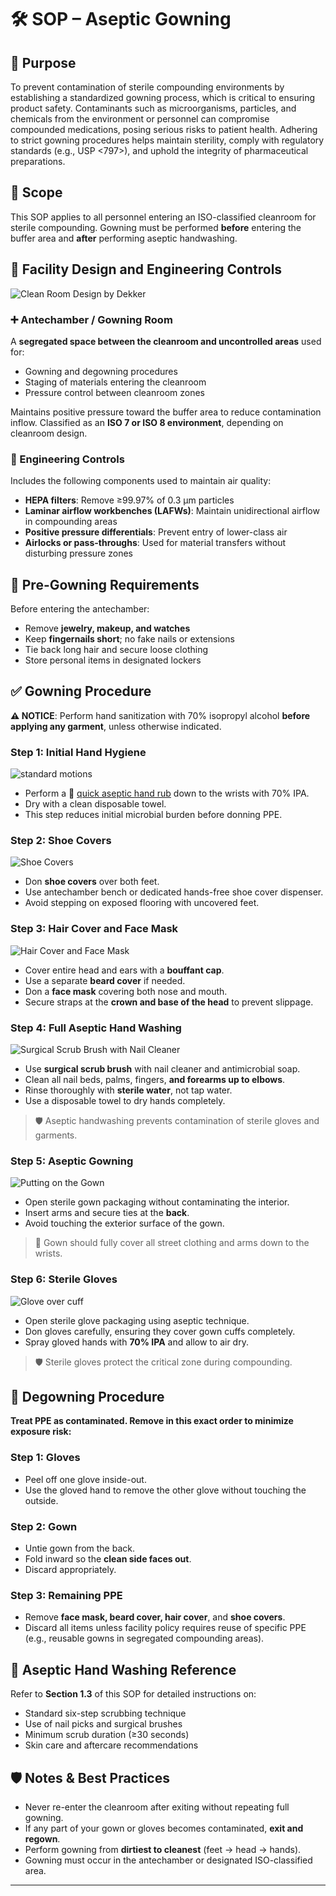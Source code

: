 # 🛠️ SOP – Aseptic Gowning

## 🔑 Purpose

To prevent contamination of sterile compounding environments by establishing a standardized gowning process, which is critical to ensuring product safety. Contaminants such as microorganisms, particles, and chemicals from the environment or personnel can compromise compounded medications, posing serious risks to patient health. Adhering to strict gowning procedures helps maintain sterility, comply with regulatory standards (e.g., USP <797>), and uphold the integrity of pharmaceutical preparations.

## 🔗 Scope

This SOP applies to all personnel entering an ISO-classified cleanroom for sterile compounding. Gowning must be performed **before** entering the buffer area and **after** performing aseptic handwashing.

## 🧱 Facility Design and Engineering Controls

![Clean Room Design by Dekker](./clean_room_design.png)

### ➕ Antechamber / Gowning Room

A **segregated space between the cleanroom and uncontrolled areas** used for:

- Gowning and degowning procedures
- Staging of materials entering the cleanroom
- Pressure control between cleanroom zones

Maintains positive pressure toward the buffer area to reduce contamination inflow. Classified as an **ISO 7 or ISO 8 environment**, depending on cleanroom design.

### 🔧 Engineering Controls

Includes the following components used to maintain air quality:

- **HEPA filters**: Remove ≥99.97% of 0.3 μm particles
- **Laminar airflow workbenches (LAFWs)**: Maintain unidirectional airflow in compounding areas
- **Positive pressure differentials**: Prevent entry of lower-class air
- **Airlocks or pass-throughs**: Used for material transfers without disturbing pressure zones

## 🧼 Pre-Gowning Requirements

Before entering the antechamber:

- Remove **jewelry, makeup, and watches**
- Keep **fingernails short**; no fake nails or extensions
- Tie back long hair and secure loose clothing
- Store personal items in designated lockers

## ✅ Gowning Procedure

**⚠️ NOTICE**: Perform hand sanitization with 70% isopropyl alcohol **before applying any garment**, unless otherwise indicated.

### Step 1: Initial Hand Hygiene

![standard motions](../handwashing/motions.png)

- Perform a 🔗 [quick aseptic hand rub](../handwashing/readme.md) down to the wrists with 70% IPA.
- Dry with a clean disposable towel.
- This step reduces initial microbial burden before donning PPE.

### Step 2: Shoe Covers

![Shoe Covers](./shoe_covers.PNG)

- Don **shoe covers** over both feet.
- Use antechamber bench or dedicated hands-free shoe cover dispenser.
- Avoid stepping on exposed flooring with uncovered feet.

### Step 3: Hair Cover and Face Mask

![Hair Cover and Face Mask](./head_cover.PNG)

- Cover entire head and ears with a **bouffant cap**.
- Use a separate **beard cover** if needed.
- Don a **face mask** covering both nose and mouth.
- Secure straps at the **crown and base of the head** to prevent slippage.

### Step 4: Full Aseptic Hand Washing

![Surgical Scrub Brush with Nail Cleaner](./nail_brush.PNG)

- Use **surgical scrub brush** with nail cleaner and antimicrobial soap.
- Clean all nail beds, palms, fingers, **and forearms up to elbows**.
- Rinse thoroughly with **sterile water**, not tap water.
- Use a disposable towel to dry hands completely.

> 🛡️ Aseptic handwashing prevents contamination of sterile gloves and garments.

### Step 5: Aseptic Gowning

![Putting on the Gown](./gown.PNG)

- Open sterile gown packaging without contaminating the interior.
- Insert arms and secure ties at the **back**.
- Avoid touching the exterior surface of the gown.

> 📍 Gown should fully cover all street clothing and arms down to the wrists.

### Step 6: Sterile Gloves

![Glove over cuff](./glove.PNG)

- Open sterile glove packaging using aseptic technique.
- Don gloves carefully, ensuring they cover gown cuffs completely.
- Spray gloved hands with **70% IPA** and allow to air dry.

> 🛡️ Sterile gloves protect the critical zone during compounding.

## 🔁 Degowning Procedure

**Treat PPE as contaminated. Remove in this exact order to minimize exposure risk:**

### Step 1: Gloves

- Peel off one glove inside-out.
- Use the gloved hand to remove the other glove without touching the outside.

### Step 2: Gown

- Untie gown from the back.
- Fold inward so the **clean side faces out**.
- Discard appropriately.

### Step 3: Remaining PPE

- Remove **face mask, beard cover, hair cover**, and **shoe covers**.
- Discard all items unless facility policy requires reuse of specific PPE (e.g., reusable gowns in segregated compounding areas).

## 🧴 Aseptic Hand Washing Reference

Refer to **Section 1.3** of this SOP for detailed instructions on:

- Standard six-step scrubbing technique
- Use of nail picks and surgical brushes
- Minimum scrub duration (≥30 seconds)
- Skin care and aftercare recommendations

## 🛡️ Notes & Best Practices

- Never re-enter the cleanroom after exiting without repeating full gowning.
- If any part of your gown or gloves becomes contaminated, **exit and regown**.
- Perform gowning from **dirtiest to cleanest** (feet → head → hands).
- Gowning must occur in the antechamber or designated ISO-classified area.

---
